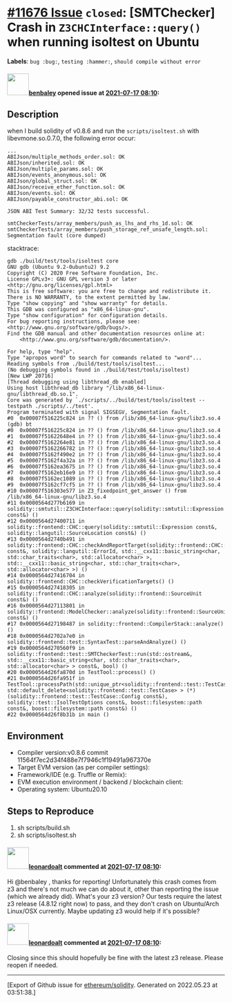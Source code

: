 # [\#11676 Issue](https://github.com/ethereum/solidity/issues/11676) `closed`: [SMTChecker] Crash in `Z3CHCInterface::query()` when running isoltest on Ubuntu
**Labels**: `bug :bug:`, `testing :hammer:`, `should compile without error`


#### <img src="https://avatars.githubusercontent.com/u/45843736?v=4" width="50">[benbaley](https://github.com/benbaley) opened issue at [2021-07-17 08:10](https://github.com/ethereum/solidity/issues/11676):

## Description

when I build solidity of v0.8.6 and run the `scripts/isoltest.sh` with libevmone.so.0.7.0, the following error occur:

```
...
ABIJson/multiple_methods_order.sol: OK
ABIJson/inherited.sol: OK
ABIJson/multiple_params.sol: OK
ABIJson/events_anonymous.sol: OK
ABIJson/global_struct.sol: OK
ABIJson/receive_ether_function.sol: OK
ABIJson/events.sol: OK
ABIJson/payable_constructor_abi.sol: OK

JSON ABI Test Summary: 32/32 tests successful.

smtCheckerTests/array_members/push_as_lhs_and_rhs_1d.sol: OK
smtCheckerTests/array_members/push_storage_ref_unsafe_length.sol: Segmentation fault (core dumped)
```

stacktrace:
```
gdb ./build/test/tools/isoltest core
GNU gdb (Ubuntu 9.2-0ubuntu2) 9.2
Copyright (C) 2020 Free Software Foundation, Inc.
License GPLv3+: GNU GPL version 3 or later <http://gnu.org/licenses/gpl.html>
This is free software: you are free to change and redistribute it.
There is NO WARRANTY, to the extent permitted by law.
Type "show copying" and "show warranty" for details.
This GDB was configured as "x86_64-linux-gnu".
Type "show configuration" for configuration details.
For bug reporting instructions, please see:
<http://www.gnu.org/software/gdb/bugs/>.
Find the GDB manual and other documentation resources online at:
    <http://www.gnu.org/software/gdb/documentation/>.

For help, type "help".
Type "apropos word" to search for commands related to "word"...
Reading symbols from ./build/test/tools/isoltest...
(No debugging symbols found in ./build/test/tools/isoltest)
[New LWP 20716]
[Thread debugging using libthread_db enabled]
Using host libthread_db library "/lib/x86_64-linux-gnu/libthread_db.so.1".
Core was generated by `./scripts/../build/test/tools/isoltest --testpath ./scripts/../test'.
Program terminated with signal SIGSEGV, Segmentation fault.
#0  0x00007f516225c824 in ?? () from /lib/x86_64-linux-gnu/libz3.so.4
(gdb) bt
#0  0x00007f516225c824 in ?? () from /lib/x86_64-linux-gnu/libz3.so.4
#1  0x00007f51622648e4 in ?? () from /lib/x86_64-linux-gnu/libz3.so.4
#2  0x00007f5162264e81 in ?? () from /lib/x86_64-linux-gnu/libz3.so.4
#3  0x00007f5162266782 in ?? () from /lib/x86_64-linux-gnu/libz3.so.4
#4  0x00007f5162f490e2 in ?? () from /lib/x86_64-linux-gnu/libz3.so.4
#5  0x00007f5162f4a32a in ?? () from /lib/x86_64-linux-gnu/libz3.so.4
#6  0x00007f5162ea3675 in ?? () from /lib/x86_64-linux-gnu/libz3.so.4
#7  0x00007f5162eb16e9 in ?? () from /lib/x86_64-linux-gnu/libz3.so.4
#8  0x00007f5162ec1089 in ?? () from /lib/x86_64-linux-gnu/libz3.so.4
#9  0x00007f5162cf7cf5 in ?? () from /lib/x86_64-linux-gnu/libz3.so.4
#10 0x00007f516303e577 in Z3_fixedpoint_get_answer () from /lib/x86_64-linux-gnu/libz3.so.4
#11 0x0000564d277b6169 in solidity::smtutil::Z3CHCInterface::query(solidity::smtutil::Expression const&) ()
#12 0x0000564d27400711 in solidity::frontend::CHC::query(solidity::smtutil::Expression const&, solidity::langutil::SourceLocation const&) ()
#13 0x0000564d2740b491 in solidity::frontend::CHC::checkAndReportTarget(solidity::frontend::CHC::CHCVerificationTarget const&, solidity::langutil::ErrorId, std::__cxx11::basic_string<char, std::char_traits<char>, std::allocator<char> >, std::__cxx11::basic_string<char, std::char_traits<char>, std::allocator<char> >) ()
#14 0x0000564d27416704 in solidity::frontend::CHC::checkVerificationTargets() ()
#15 0x0000564d27418305 in solidity::frontend::CHC::analyze(solidity::frontend::SourceUnit const&) ()
#16 0x0000564d27113801 in solidity::frontend::ModelChecker::analyze(solidity::frontend::SourceUnit const&) ()
#17 0x0000564d27198487 in solidity::frontend::CompilerStack::analyze() ()
#18 0x0000564d2702a7e0 in solidity::frontend::test::SyntaxTest::parseAndAnalyze() ()
#19 0x0000564d270560f9 in solidity::frontend::test::SMTCheckerTest::run(std::ostream&, std::__cxx11::basic_string<char, std::char_traits<char>, std::allocator<char> > const&, bool) ()
#20 0x0000564d26fa870d in TestTool::process() ()
#21 0x0000564d26fa951f in TestTool::processPath(std::unique_ptr<solidity::frontend::test::TestCase, std::default_delete<solidity::frontend::test::TestCase> > (*)(solidity::frontend::test::TestCase::Config const&), solidity::test::IsolTestOptions const&, boost::filesystem::path const&, boost::filesystem::path const&) ()
#22 0x0000564d26f8b31b in main ()
```
## Environment

- Compiler version:v0.8.6 commit 11564f7ec2d34f488e7f7946c1f19491a967370e
- Target EVM version (as per compiler settings): 
- Framework/IDE (e.g. Truffle or Remix):
- EVM execution environment / backend / blockchain client:
- Operating system: Ubuntu20.10

## Steps to Reproduce

1. sh scripts/build.sh
2. sh scripts/isoltest.sh


#### <img src="https://avatars.githubusercontent.com/u/504195?u=ce2facd14af9fd474ebff49f0d44891f56f7500f&v=4" width="50">[leonardoalt](https://github.com/leonardoalt) commented at [2021-07-17 08:10](https://github.com/ethereum/solidity/issues/11676#issuecomment-887351691):

Hi @benbaley , thanks for reporting!
Unfortunately this crash comes from z3 and there's not much we can do about it, other than reporting the issue (which we already did). What's your z3 version? Our tests require the latest z3 release (4.8.12 right now) to pass, and they don't crash on Ubuntu/Arch Linux/OSX currently. Maybe updating z3 would help if it's possible?

#### <img src="https://avatars.githubusercontent.com/u/504195?u=ce2facd14af9fd474ebff49f0d44891f56f7500f&v=4" width="50">[leonardoalt](https://github.com/leonardoalt) commented at [2021-07-17 08:10](https://github.com/ethereum/solidity/issues/11676#issuecomment-892670813):

Closing since this should hopefully be fine with the latest z3 release. Please reopen if needed.


-------------------------------------------------------------------------------



[Export of Github issue for [ethereum/solidity](https://github.com/ethereum/solidity). Generated on 2022.05.23 at 03:51:38.]
